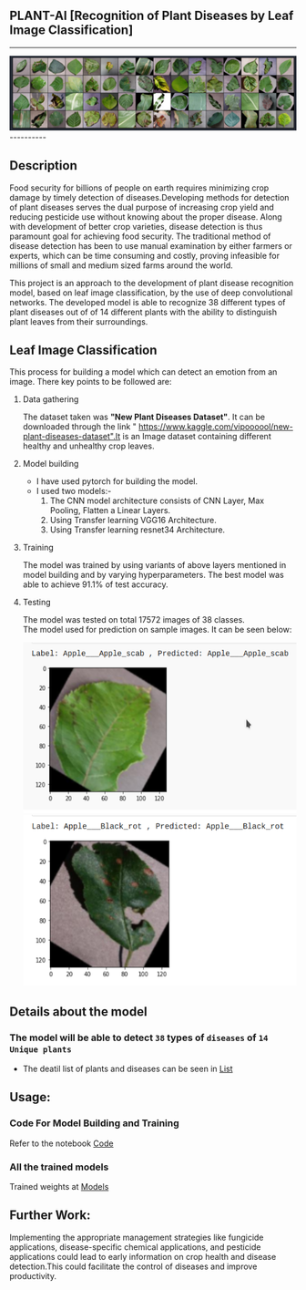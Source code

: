 ## PLANT-AI [Recognition of Plant Diseases by Leaf Image Classification]
----------
 <img src="./Assets/batch.png" alt="batch of image"/>
----------

## Description
   Food security for billions of people on earth requires minimizing crop damage by timely detection of diseases.Developing methods
for detection  of plant diseases serves the dual purpose of increasing crop yield and reducing pesticide use without knowing 
about the proper disease. Along with development of better crop varieties, disease detection is thus paramount goal for achieving 
food security. The traditional method of disease detection has been to use manual examination by either farmers or experts, which 
can be time consuming and costly, proving infeasible for millions of small and medium sized farms around the world.

   This project is an approach to the development of plant disease recognition model, based on leaf image classification, by the
use of deep convolutional networks. The developed model is able to recognize 38 different types of plant diseases out of of 14 different plants with the ability to distinguish plant leaves from their surroundings.


## Leaf Image Classification

 This process for building a model which can detect an emotion from an image. There key points to be followed are:

1. Data gathering 

   The dataset taken was **"New Plant Diseases Dataset"**. It can be downloaded through the link " https://www.kaggle.com/vipoooool/new-plant-diseases-dataset".It is an Image dataset containing different healthy and unhealthy crop leaves.

2. Model building
   - I have used pytorch for building the model.
   - I used two models:-
      1. The CNN model architecture consists of CNN Layer, Max Pooling, Flatten a Linear Layers.
      2. Using Transfer learning VGG16 Architecture.
      3. Using Transfer learning resnet34 Architecture.

3. Training

   The model was trained  by  using variants of above layers mentioned in model building and by varying hyperparameters. The best model was able to achieve 91.1% of test accuracy.

4. Testing

   The model was tested on total 17572 images of 38 classes.<br/>
   The model used for prediction on sample images. It can be seen below:
   <!-- <img src="" alt="index1" height="300px"/> -->
   <div align="center">
   <img src="./Assets/out1.png" alt="index2" height="300px" width="500"/>
   <img src="./Assets/out2.png" alt="index3" height="300px"  width="500"/>
   </div>

## Details about the model

### The model will be able to detect `38` types of `diseases` of `14 Unique plants`
- The deatil list of plants and diseases can be seen in  [List](Src) 

## Usage:

### Code For Model Building and Training  
Refer to the notebook [Code](Src) <br/> 

### All the trained models
Trained weights at [Models](Models)


## Further Work:
Implementing the appropriate management strategies like fungicide applications, disease-specific chemical applications, and  pesticide applications could lead to early information on crop health and disease detection.This could facilitate
the control of diseases and improve productivity.